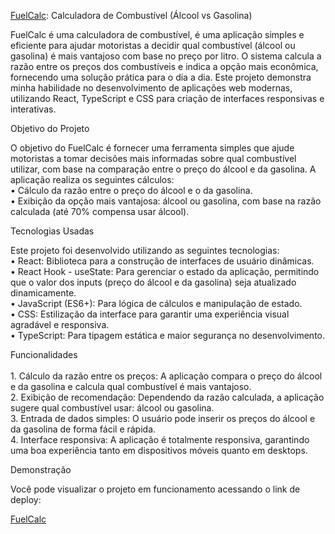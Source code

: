 <a href="https://fueelcalc.netlify.app/" target="_blank">FuelCalc</a>:  Calculadora de Combustível (Álcool vs Gasolina)


FuelCalc é uma calculadora de combustível, é uma aplicação simples e eficiente para ajudar motoristas a decidir qual combustível (álcool ou gasolina) é mais vantajoso com base no preço por litro. 
O sistema calcula a razão entre os preços dos combustíveis e indica a opção mais econômica, fornecendo uma solução prática para o dia a dia.
Este projeto demonstra minha habilidade no desenvolvimento de aplicações web modernas, utilizando React, TypeScript e CSS para criação de interfaces responsivas e interativas.<br>

Objetivo do Projeto

O objetivo do FuelCalc é fornecer uma ferramenta simples que ajude motoristas a tomar decisões mais informadas sobre qual combustível utilizar, com base na comparação entre o preço do álcool e da gasolina. A aplicação realiza os seguintes cálculos:<br>
	•	Cálculo da razão entre o preço do álcool e o da gasolina.<br>
	•	Exibição da opção mais vantajosa: álcool ou gasolina, com base na razão calculada (até 70% compensa usar álcool).<br>

Tecnologias Usadas

Este projeto foi desenvolvido utilizando as seguintes tecnologias:<br>
	•	React: Biblioteca para a construção de interfaces de usuário dinâmicas.<br>
  •	React Hook - useState: Para gerenciar o estado da aplicação, permitindo que o valor dos inputs (preço do álcool e da gasolina) seja atualizado dinamicamente.<br>
	•	JavaScript (ES6+): Para lógica de cálculos e manipulação de estado.<br>
	•	CSS: Estilização da interface para garantir uma experiência visual agradável e responsiva.<br>
	•	TypeScript: Para tipagem estática e maior segurança no desenvolvimento.<br>
	

Funcionalidades<br><br>
	1.	Cálculo da razão entre os preços: A aplicação compara o preço do álcool e da gasolina e calcula qual combustível é mais vantajoso.<br>
	2.	Exibição de recomendação: Dependendo da razão calculada, a aplicação sugere qual combustível usar: álcool ou gasolina.<br>
	3.	Entrada de dados simples: O usuário pode inserir os preços do álcool e da gasolina de forma fácil e rápida.<br>
	4.	Interface responsiva: A aplicação é totalmente responsiva, garantindo uma boa experiência tanto em dispositivos móveis quanto em desktops.<br>

Demonstração

Você pode visualizar o projeto em funcionamento acessando o link de deploy:

<a href="https://fueelcalc.netlify.app/" target="_blank">FuelCalc</a>
